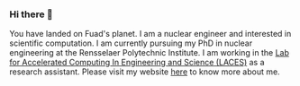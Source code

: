 ### Hi there 👋
You have landed on Fuad's planet. I am a nuclear engineer and interested in scientific computation. I am currently pursuing my PhD in nuclear engineering at the Rensselaer Polytechnic Institute. I am working in the [Lab for Accelerated Computing In Engineering and Science (LACES)](https://laces-lab.github.io/) as a research assistant. Please visit my website [here](https://fuad-hh.github.io/) to know more about me.

<!--
**Fuad-HH/Fuad-HH** is a ✨ _special_ ✨ repository because its `README.md` (this file) appears on your GitHub profile.

Here are some ideas to get you started:

- 🔭 I’m currently working on ...
- 🌱 I’m currently learning ...
- 👯 I’m looking to collaborate on ...
- 🤔 I’m looking for help with ...
- 💬 Ask me about ...
- 📫 How to reach me: ...
- 😄 Pronouns: ...
- ⚡ Fun fact: ...
-->
